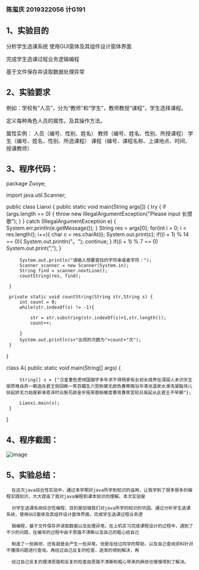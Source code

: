 ### 陈玺庆 2019322056 计G191 
## 1、实验目的

分析学生选课系统
使用GUI窗体及其组件设计窗体界面

完成学生选课过程业务逻辑编程

基于文件保存并读取数据处理异常



## 2、实验要求

例如：学校有“人员”，分为“教师”和“学生”，教师教授“课程”，学生选择课程。

定义每种角色人员的属性，及其操作方法。

属性实例： 人员（编号、性别、姓名）
          教师（编号、姓名、性别、所授课程）
          学生（编号、姓名、性别、所选课程）
          课程（编号、课程名称、上课地点、时间、授课教师）
          

## 3、程序代码：


package Zuoye;

 import java.util.Scanner;

 public class Lianxi {
     public static void main(String args[]) {
         try {
             if (args.length == 0) {
                 throw new IllegalArgumentException("Please input 长恨歌");
             }
         } catch (IllegalArgumentException e) {
             System.err.println(e.getMessage());
         }
         String res = args[0];
         for(int i = 0; i < res.length(); i++){
             char c = res.charAt(i);
             System.out.print(c);
             if((i + 1) % 14 == 0){
                 System.out.println("。");
                 continue;
             }
             if((i + 1) % 7 == 0)
                 System.out.print(",");
         }

         System.out.println("请输入想要查找的字符串或者字符：");
         Scanner scanner = new Scanner(System.in);
         String find = scanner.nextLine();
         countString(res, find);

     }

     private static void countString(String str,String s) {
         int count = 0;
         while(str.indexOf(s) != -1){

             str = str.substring(str.indexOf(s)+1,str.length());
             count++;

         }
         System.out.println(s+"出现的次数为"+count+"次");
     }
 }


 class A{
     public static void main(String[] args) {
     
         String[] s = {"汉皇重色思倾国御宇多年求不得杨家有女初长成养在深闺人未识天生丽质难自弃一朝选在君王侧回眸一笑百媚生六宫粉黛无颜色春寒赐浴华清池温泉水滑洗凝脂侍儿扶起娇无力始是新承恩泽时云鬓花颜金步摇芙蓉帐暖度春宵春宵苦短日高起从此君王不早朝"};
         
         Lianxi.main(s);
     }
 }
 
## 4、程序截图：

![image](https://github.com/ThingKingcc/Joker/blob/master/123.png)

## 5、实验总结：

      在这次java综合性实验中，通过本学期对java所学到知识的运用，让我学到了很多很多的编程实践知识，大大提高了我对java编程和课本知识的理解。本次实验是
      
      对学生选课系统综合性编程，目的是加强我们对java所学的知识的巩固。通过分析学生选课系统，使用GUI窗体及其组件设计窗体界面，完成学生选课过程业务逻
      
      辑编程，基于文件保存并读取数据以及处理异常。在上机实习完成课程设计的过程中，遇到了不少的问题，在编写的过程中由于思路不清晰以及自己的粗心给自己
      
      制造了一些麻烦，还有就是会产生一些异常。但是在经过同学的帮助，以及自己查阅资料针对不懂得问题进行查询，再经过自己反复的检查，逐渐的得到解决，再
      
      经过自己反复的理清思路和反复的检查由思路不清晰和粗心带来的麻烦也慢慢得到了解决。

